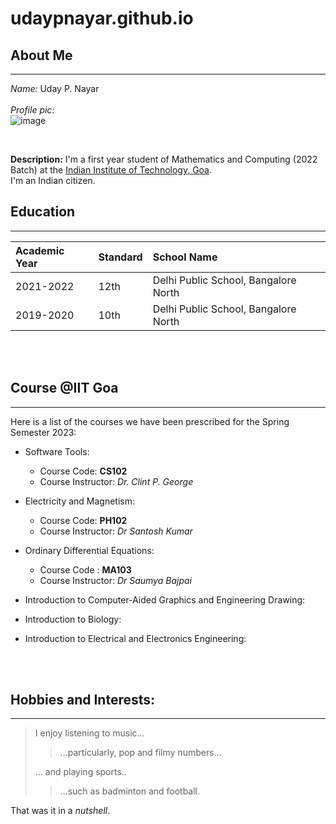 # udaypnayar.github.io

## About Me
---

_Name:_ Uday P. Nayar  
<br>
_Profile pic:_  
 ![image](https://img-getpocket.cdn.mozilla.net/296x148/filters:format(jpeg):quality(60):no_upscale():strip_exif()/https%3A%2F%2Fs3.amazonaws.com%2Fpocket-curatedcorpusapi-prod-images%2F36d0d05d-47f7-4aad-8cea-47b106624815.jpeg)

<br>

**Description:**
I'm a first year student of Mathematics and Computing (2022 Batch) at the [Indian Institute of Technology, Goa](https://iitgoa.ac.in/).  
I'm an Indian citizen.   
  

## Education
---

Academic Year | Standard | School Name
:--- | :--- | :---
2021-2022 | 12th | Delhi Public School, Bangalore North
2019-2020 | 10th | Delhi Public School, Bangalore North

<br><br>  
  
## Course @IIT Goa
---
Here is a list of the courses we have been prescribed for the Spring Semester 2023:

- Software Tools:
	* Course Code: **CS102** 
	* Course Instructor: _Dr. Clint P. George_

- Electricity and Magnetism:
	* Course Code: **PH102**
	* Course Instructor: _Dr Santosh Kumar_

- Ordinary Differential Equations:
	* Course Code : **MA103**
	* Course Instructor: _Dr Saumya Bajpai_

- Introduction to Computer-Aided Graphics and Engineering Drawing: 

- Introduction to Biology:

- Introduction to Electrical and Electronics Engineering:


<br><br>

## Hobbies and Interests:
---

> I enjoy listening to music...
>> ...particularly, pop and filmy numbers...
> 
> ... and playing sports..
>> ...such as badminton and football.
>  
That was it in a _nutshell_.



